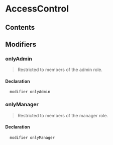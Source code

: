 # AccessControl





## Contents
<!-- START doctoc -->
<!-- END doctoc -->



## Modifiers

### onlyAdmin
> Restricted to members of the admin role.

#### Declaration
```solidity
  modifier onlyAdmin
```


### onlyManager
> Restricted to members of the manager role.

#### Declaration
```solidity
  modifier onlyManager
```





